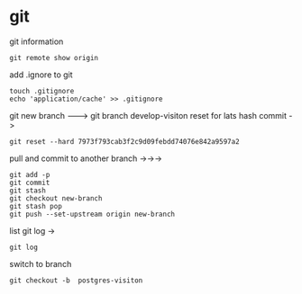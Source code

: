 # git
git information

```
git remote show origin
```

add .ignore to git 

```
touch .gitignore
echo 'application/cache' >> .gitignore
```

git new branch ---> git branch develop-visiton
reset for lats hash commit -> 

``` git reset --hard 7973f793cab3f2c9d09febdd74076e842a9597a2 ```

pull and commit to another branch
->->->

```
git add -p
git commit
git stash
git checkout new-branch
git stash pop
git push --set-upstream origin new-branch
```

list git log -> 

```
git log
```

switch to branch
```
git checkout -b  postgres-visiton
```

